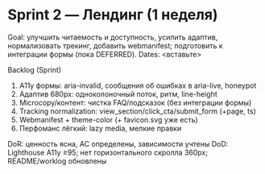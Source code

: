 ﻿# Sprint 2 — Лендинг (1 неделя)

Goal: улучшить читаемость и доступность, усилить адаптив, нормализовать трекинг, добавить webmanifest; подготовить к интеграции формы (пока DEFERRED).
Dates: <вставьте>

Backlog (Sprint)
1) A11y формы: aria-invalid, сообщения об ошибках в aria-live, honeypot
2) Адаптив 680px: одноколоночный поток, ритм, line-height
3) Microcopy/контент: чистка FAQ/подсказок (без интеграции формы)
4) Tracking normalization: view_section/click_cta/submit_form (+page, ts)
5) Webmanifest + theme-color (+ favicon.svg уже есть)
6) Перфоманс лёгкий: lazy media, мелкие правки

DoR: ценность ясна, AC определены, зависимости учтены
DoD: Lighthouse A11y ≥95; нет горизонтального скролла 360px; README/worklog обновлены

